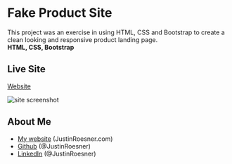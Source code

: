 # Fake Product Site
This project was an exercise in using HTML, CSS and Bootstrap to create a clean looking and responsive product landing page.  
**HTML, CSS, Bootstrap** 

## Live Site
[Website](https://justinroesner.github.io/fake-product-site/)

![site screenshot](https://justinroesner.com/images/project-fake.jpg)

## About Me
- [My website](https://justinroesner.com/) (JustinRoesner.com)
- [Github](https://github.com/JustinRoesner) (@JustinRoesner)
- [LinkedIn](https://www.linkedin.com/in/justinroesner/) (@JustinRoesner)
